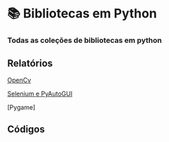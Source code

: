 # 📚 Bibliotecas em Python
### Todas as coleções de bibliotecas em python
## Relatórios
[OpenCv](relatórios/OpenCv.md)

[Selenium e PyAutoGUI](relatórios/Selenium_e_PyAutoGUI.md)

[Pygame]
## Códigos
